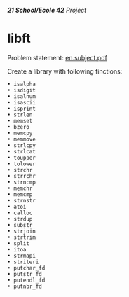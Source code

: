 _**21 School/Ecole 42** Project_

# libft

Problem statement: [en.subject.pdf](https://github.com/mkoch21/libft/blob/main/en.subject.pdf)

Create a library with following finctions:
```
• isalpha 
• isdigit 
• isalnum 
• isascii 
• isprint 
• strlen 
• memset 
• bzero
• memcpy 
• memmove 
• strlcpy 
• strlcat
• toupper 
• tolower 
• strchr 
• strrchr 
• strncmp 
• memchr 
• memcmp 
• strnstr 
• atoi
• calloc 
• strdup
• substr
• strjoin
• strtrim
• split
• itoa
• strmapi
• striteri
• putchar_fd
• putstr_fd
• putendl_fd
• putnbr_fd
```
